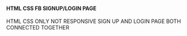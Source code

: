 #### HTML CSS FB SIGNUP/LOGIN PAGE
 HTML CSS ONLY
 NOT RESPONSIVE
 SIGN UP AND LOGIN PAGE BOTH CONNECTED TOGETHER